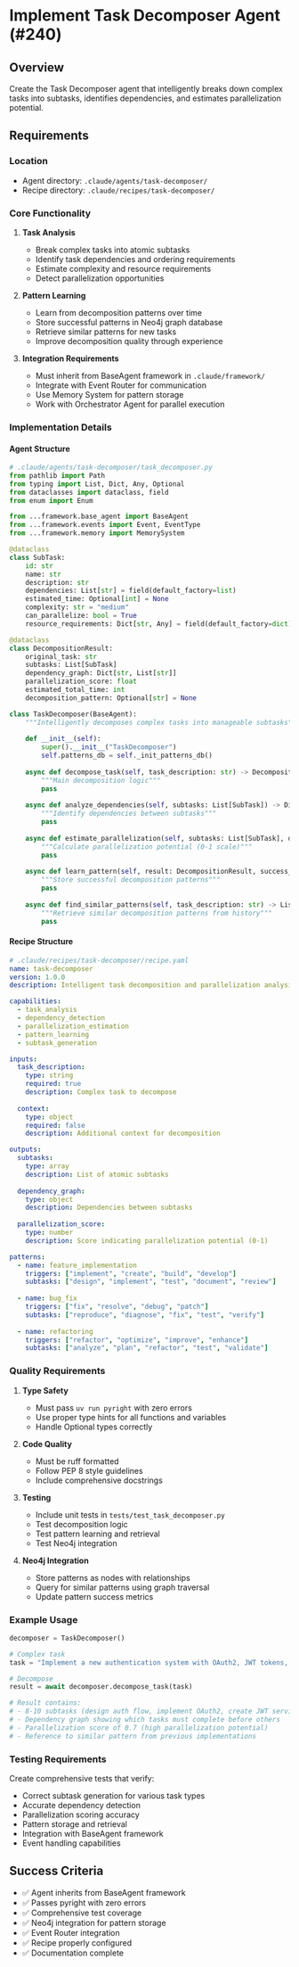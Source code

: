 # Implement Task Decomposer Agent (#240)

## Overview
Create the Task Decomposer agent that intelligently breaks down complex tasks into subtasks, identifies dependencies, and estimates parallelization potential.

## Requirements

### Location
- Agent directory: `.claude/agents/task-decomposer/`
- Recipe directory: `.claude/recipes/task-decomposer/`

### Core Functionality
1. **Task Analysis**
   - Break complex tasks into atomic subtasks
   - Identify task dependencies and ordering requirements
   - Estimate complexity and resource requirements
   - Detect parallelization opportunities

2. **Pattern Learning**
   - Learn from decomposition patterns over time
   - Store successful patterns in Neo4j graph database
   - Retrieve similar patterns for new tasks
   - Improve decomposition quality through experience

3. **Integration Requirements**
   - Must inherit from BaseAgent framework in `.claude/framework/`
   - Integrate with Event Router for communication
   - Use Memory System for pattern storage
   - Work with Orchestrator Agent for parallel execution

### Implementation Details

#### Agent Structure
```python
# .claude/agents/task-decomposer/task_decomposer.py
from pathlib import Path
from typing import List, Dict, Any, Optional
from dataclasses import dataclass, field
from enum import Enum

from ...framework.base_agent import BaseAgent
from ...framework.events import Event, EventType
from ...framework.memory import MemorySystem

@dataclass
class SubTask:
    id: str
    name: str
    description: str
    dependencies: List[str] = field(default_factory=list)
    estimated_time: Optional[int] = None
    complexity: str = "medium"
    can_parallelize: bool = True
    resource_requirements: Dict[str, Any] = field(default_factory=dict)

@dataclass
class DecompositionResult:
    original_task: str
    subtasks: List[SubTask]
    dependency_graph: Dict[str, List[str]]
    parallelization_score: float
    estimated_total_time: int
    decomposition_pattern: Optional[str] = None

class TaskDecomposer(BaseAgent):
    """Intelligently decomposes complex tasks into manageable subtasks"""
    
    def __init__(self):
        super().__init__("TaskDecomposer")
        self.patterns_db = self._init_patterns_db()
    
    async def decompose_task(self, task_description: str) -> DecompositionResult:
        """Main decomposition logic"""
        pass
    
    async def analyze_dependencies(self, subtasks: List[SubTask]) -> Dict[str, List[str]]:
        """Identify dependencies between subtasks"""
        pass
    
    async def estimate_parallelization(self, subtasks: List[SubTask], dependencies: Dict) -> float:
        """Calculate parallelization potential (0-1 scale)"""
        pass
    
    async def learn_pattern(self, result: DecompositionResult, success_metrics: Dict):
        """Store successful decomposition patterns"""
        pass
    
    async def find_similar_patterns(self, task_description: str) -> List[str]:
        """Retrieve similar decomposition patterns from history"""
        pass
```

#### Recipe Structure
```yaml
# .claude/recipes/task-decomposer/recipe.yaml
name: task-decomposer
version: 1.0.0
description: Intelligent task decomposition and parallelization analysis

capabilities:
  - task_analysis
  - dependency_detection
  - parallelization_estimation
  - pattern_learning
  - subtask_generation

inputs:
  task_description:
    type: string
    required: true
    description: Complex task to decompose
  
  context:
    type: object
    required: false
    description: Additional context for decomposition

outputs:
  subtasks:
    type: array
    description: List of atomic subtasks
  
  dependency_graph:
    type: object
    description: Dependencies between subtasks
  
  parallelization_score:
    type: number
    description: Score indicating parallelization potential (0-1)

patterns:
  - name: feature_implementation
    triggers: ["implement", "create", "build", "develop"]
    subtasks: ["design", "implement", "test", "document", "review"]
  
  - name: bug_fix
    triggers: ["fix", "resolve", "debug", "patch"]
    subtasks: ["reproduce", "diagnose", "fix", "test", "verify"]
  
  - name: refactoring
    triggers: ["refactor", "optimize", "improve", "enhance"]
    subtasks: ["analyze", "plan", "refactor", "test", "validate"]
```

### Quality Requirements
1. **Type Safety**
   - Must pass `uv run pyright` with zero errors
   - Use proper type hints for all functions and variables
   - Handle Optional types correctly

2. **Code Quality**
   - Must be ruff formatted
   - Follow PEP 8 style guidelines
   - Include comprehensive docstrings

3. **Testing**
   - Include unit tests in `tests/test_task_decomposer.py`
   - Test decomposition logic
   - Test pattern learning and retrieval
   - Test Neo4j integration

4. **Neo4j Integration**
   - Store patterns as nodes with relationships
   - Query for similar patterns using graph traversal
   - Update pattern success metrics

### Example Usage
```python
decomposer = TaskDecomposer()

# Complex task
task = "Implement a new authentication system with OAuth2, JWT tokens, and role-based access control"

# Decompose
result = await decomposer.decompose_task(task)

# Result contains:
# - 8-10 subtasks (design auth flow, implement OAuth2, create JWT service, etc.)
# - Dependency graph showing which tasks must complete before others
# - Parallelization score of 0.7 (high parallelization potential)
# - Reference to similar pattern from previous implementations
```

### Testing Requirements
Create comprehensive tests that verify:
- Correct subtask generation for various task types
- Accurate dependency detection
- Parallelization scoring accuracy
- Pattern storage and retrieval
- Integration with BaseAgent framework
- Event handling capabilities

## Success Criteria
- ✅ Agent inherits from BaseAgent framework
- ✅ Passes pyright with zero errors
- ✅ Comprehensive test coverage
- ✅ Neo4j integration for pattern storage
- ✅ Event Router integration
- ✅ Recipe properly configured
- ✅ Documentation complete